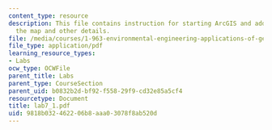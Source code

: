 ```yaml
---
content_type: resource
description: This file contains instruction for starting ArcGIS and adding data to
  the map and other details.
file: /media/courses/1-963-environmental-engineering-applications-of-geographic-information-systems-fall-2004/9818b032462206b8aaa03078f8ab520d_lab7_1.pdf
file_type: application/pdf
learning_resource_types:
- Labs
ocw_type: OCWFile
parent_title: Labs
parent_type: CourseSection
parent_uid: b0832b2d-bf92-f558-29f9-cd32e85a5cf4
resourcetype: Document
title: lab7_1.pdf
uid: 9818b032-4622-06b8-aaa0-3078f8ab520d
---
```

